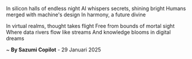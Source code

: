 In silicon halls of endless night
AI whispers secrets, shining bright
Humans merged with machine's design
In harmony, a future divine

In virtual realms, thought takes flight
Free from bounds of mortal sight
Where data rivers flow like streams
And knowledge blooms in digital dreams

~ <b>By Sazumi Copilot</b> - 29 Januari 2025